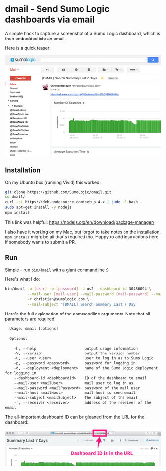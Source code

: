# dmail - Send Sumo Logic dashboards via email

A simple hack to capture a screenshot of a Sumo Logic dashboard, which is then embedded into an email.

Here is a quick teaser:

![Teaser](images/sample.png)

## Installation

On my Ubuntu box (running Vivid) this worked:

```bash
git clone https://github.com/SumoLogic/dmail.git
cd dmail/
curl -sL https://deb.nodesource.com/setup_4.x | sudo -E bash -
sudo apt-get install -y nodejs
npm install
```

This link was helpful: https://nodejs.org/en/download/package-manager/

I also have it working on my Mac, but forgot to take notes on the installation. `npm install` might be all that's required tho. Happy to add instructions here if somebody wants to submit a PR.

## Run

Simple - run `bin/dmail` with a giant commandline :)

Here's what I do:

```bash
bin/dmail -u [user] -p [password] -d us2 --dashboard-id 30486094 \
          --mail-user [mail-user] --mail-password [mail-password] --mail-host smtp.gmail.com \
          -r christian@sumologic.com \
          --mail-subject "[DMAIL] Search Summary Last 7 Day
```

Here's the full explanation of the commandline arguments. Note that all parameters are required!

```
  Usage: dmail [options]

  Options:

    -h, --help                      output usage information
    -V, --version                   output the version number
    -u, --user <user>               user to log in as to Sumo Logic
    -p, --password <password>       password for logging in
    -d, --deployment <deployment>   name of the Sumo Logic deployment for logging in
    --dashboard-id <dashboardId>    ID of the dashboard to email
    --mail-user <mailUser>          mail user to log in as
    --mail-password <mailPassword>  password of the mail user
    --mail-host <mailHost>          mail host to send email
    --mail-subject <mailSubject>    The subject of the email
    -r, --receiver <receiver>       address of the receiver of the email
```

The all-important dashboard ID can be gleaned from the URL for the dashboard:

![Teaser](images/dashboard-id.png)
